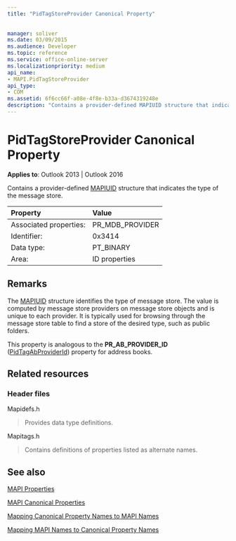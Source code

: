```yaml
---
title: "PidTagStoreProvider Canonical Property"
 
 
manager: soliver
ms.date: 03/09/2015
ms.audience: Developer
ms.topic: reference
ms.service: office-online-server
ms.localizationpriority: medium
api_name:
- MAPI.PidTagStoreProvider
api_type:
- COM
ms.assetid: 6f6cc66f-a08e-4f8e-b33a-d3674319248e
description: "Contains a provider-defined MAPIUID structure that indicates the type of the message store. The value is computed by providers on message store objects."
---
```


# PidTagStoreProvider Canonical Property

  
  
**Applies to**: Outlook 2013 | Outlook 2016 
  
Contains a provider-defined [MAPIUID](mapiuid.md) structure that indicates the type of the message store. 
  
|Property |Value |
|:-----|:-----|
|Associated properties:  <br/> |PR_MDB_PROVIDER  <br/> |
|Identifier:  <br/> |0x3414  <br/> |
|Data type:  <br/> |PT_BINARY  <br/> |
|Area:  <br/> |ID properties  <br/> |
   
## Remarks

The [MAPIUID](mapiuid.md) structure identifies the type of message store. The value is computed by message store providers on message store objects and is unique to each provider. It is typically used for browsing through the message store table to find a store of the desired type, such as public folders. 
  
This property is analogous to the **PR_AB_PROVIDER_ID** ([PidTagAbProviderId](pidtagabproviderid-canonical-property.md)) property for address books. 
  
## Related resources

### Header files

Mapidefs.h
  
> Provides data type definitions.
    
Mapitags.h
  
> Contains definitions of properties listed as alternate names.
    
## See also



[MAPI Properties](mapi-properties.md)
  
[MAPI Canonical Properties](mapi-canonical-properties.md)
  
[Mapping Canonical Property Names to MAPI Names](mapping-canonical-property-names-to-mapi-names.md)
  
[Mapping MAPI Names to Canonical Property Names](mapping-mapi-names-to-canonical-property-names.md)

